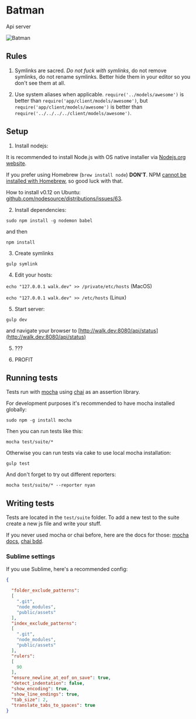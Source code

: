 # Batman
Api server

![Batman](http://www.merchoid.com/wp-content/uploads/2015/01/batman.jpg)

## Rules
1. Symlinks are sacred. _Do not fuck with symlinks_, do not remove symlinks, do not rename symlinks. Better hide them in your editor so you don't see them at all.

2. Use system aliases when applicable. `require('../models/awesome')` is better than `require('app/client/models/awesome')`, but `require('app/client/models/awesome')` is better than `require('../../../../client/models/awesome')`.

## Setup

1. Install nodejs:

  It is recommended to install Node.js with OS native installer via [Nodejs.org website](http://nodejs.org/download/).

  If you prefer using Homebrew (`brew install node`) **DON'T**. NPM [cannot be installed with Homebrew](https://github.com/npm/npm/wiki/Installing-npm-with-Homebrew-on-OS%C2%A0X), so good luck with that.

  How to install v0.12 on Ubuntu: [github.com/nodesource/distributions/issues/63](https://github.com/nodesource/distributions/issues/63#issuecomment-74580073).

2. Install dependencies:

  `sudo npm install -g nodemon babel`

  and then

  `npm install`

3. Create symlinks

  `gulp symlink`

4. Edit your hosts:

  `echo "127.0.0.1 walk.dev" >> /private/etc/hosts` (MacOS)

  `echo "127.0.0.1 walk.dev" >> /etc/hosts` (Linux)

5. Start server:

  `gulp dev`

  and navigate your browser to [http://walk.dev:8080/api/status](http://walk.dev:8080/api/status)

5. ???

6. PROFIT

## Running tests
Tests run with [mocha](http://visionmedia.github.io/mocha/) using [chai](http://chaijs.com) as an assertion library.

For development purposes it's recommended to have mocha installed globally:

  `sudo npm -g install mocha`

Then you can run tests like this:

  `mocha test/suite/*`

Otherwise you can run tests via cake to use local mocha installation:

  `gulp test`

And don't forget to try out different reporters:

  `mocha test/suite/* --reporter nyan`

## Writing tests
Tests are located in the `test/suite` folder. To add a new test to the suite create a new js file and write your stuff.

If you never used mocha or chai before, here are the docs for those: [mocha docs](http://visionmedia.github.io/mocha/), [chai bdd](http://chaijs.com/api/bdd/).

### Sublime settings
If you use Sublime, here's a recommended config:
```json
{

  "folder_exclude_patterns":
  [
    ".git",
    "node_modules",
    "public/assets"
  ],
  "index_exclude_patterns":
  [
    ".git",
    "node_modules",
    "public/assets"
  ],
  "rulers":
  [
    90
  ],
  "ensure_newline_at_eof_on_save": true,
  "detect_indentation": false,
  "show_encoding": true,
  "show_line_endings": true,
  "tab_size": 2,
  "translate_tabs_to_spaces": true
}
```

